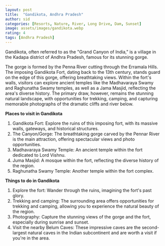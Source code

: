```yaml
---
layout: post
title:  "Gandikota, Andhra Pradesh"
author: sid
categories: [Resorts, Nature, River, Long Drive, Dam, Sunset]
image: assets/images/gandikota.webp
rating: 4
tags: [Andhra Pradesh]
---
```

Gandikota, often referred to as the "Grand Canyon of India," is a village in the Kadapa district of Andhra Pradesh, famous for its stunning gorge.

The gorge is formed by the Penna River cutting through the Erramala Hills. The imposing Gandikota Fort, dating back to the 13th century, stands guard on the edge of this gorge, offering breathtaking views. Within the fort's walls, visitors can explore ancient temples like the Madhavaraya Swamy and Raghunatha Swamy temples, as well as a Jama Masjid, reflecting the area's diverse history. The primary draw, however, remains the stunning natural landscape, with opportunities for trekking, camping, and capturing memorable photographs of the dramatic cliffs and river below.

**Places to visit in Gandikota**
1. Gandikota Fort: Explore the ruins of this imposing fort, with its massive walls, gateways, and historical structures.
2. The Canyon/Gorge: The breathtaking gorge carved by the Pennar River is the main attraction, offering spectacular views and photo opportunities.
3. Madhavaraya Swamy Temple: An ancient temple within the fort dedicated to Lord Vishnu.
4. Juma Masjid: A mosque within the fort, reflecting the diverse history of the region.
5. Raghunatha Swamy Temple: Another temple within the fort complex.

**Things to do in Gandikota**
1. Explore the fort: Wander through the ruins, imagining the fort's past glory.
2. Trekking and camping: The surrounding area offers opportunities for trekking and camping, allowing you to experience the natural beauty of the region.
3. Photography: Capture the stunning views of the gorge and the fort, especially during sunrise and sunset.
4. Visit the nearby Belum Caves: These impressive caves are the second-largest natural caves in the Indian subcontinent and are worth a visit if you're in the area.


<div class="pa-carousel-widget" style="width:100%; height:480px; display:none;"
  data-link="https://www.trawell.in/andhra/gandikota/places-to-visit-things-to-do"
  data-title="Gandikota, Andhra Pradesh"
  data-description="Gandikota, often referred to as the Grand Canyon of India, is a village in the Kadapa district of Andhra Pradesh, famous for its stunning gorge."
  data-delay="3">
  <object data="https://lh3.googleusercontent.com/pw/AP1GczMUk7hOws4cWvKjOlMnaPR5t-dufRbEvJhqsIPiUFGvVoKk9SjX356tRtofe5Q74AeFqb_dso3wxTI077h19rPcJMWuMGeHiuO2LkS913CYPj4ft5Ub=w960-rw-h720"></object>
  <object data="https://lh3.googleusercontent.com/pw/AP1GczNgNPVm-0uuuCo54ILEiaB6grq93k8rfJxiSxuqFqt0M9d5y-RbdMgRtuQTX96bo8ymK7AEr7yaAvuI0LC-xbAvSBH-9AuUHz0cRYLHhYp3xMf0JhBC=w960-rw-h720"></object>
  <object data="https://lh3.googleusercontent.com/pw/AP1GczPOZmbH0OgPQ7NhCVgNNsxRIk2WBXL8CawW7C_AOKFvH7qqL5MZV1KqX5XR244_ODuWG4s5scSUnr89UVwAajUfbt4VHAGM5QcLdJPfeAhmQ0fqwnPf=w960-rw-h720"></object>
  <object data="https://lh3.googleusercontent.com/pw/AP1GczOg5iZkPcT3QIwHVRZdJ0jBa2Etehi7AdjD3x2T354z606BMvCNXYbfwWdf1nyc66NRVGN1dbuqh84KfyifaUI-1C2BC8ZTrUvnCo5a8qR5hvYlTXdX=w960-rw-h720"></object>
  <object data="https://lh3.googleusercontent.com/pw/AP1GczO38Y8XTW7uEYTUUbNyI68mw0IB265NXq0uvawbvQ28cJjoU8bV2t52Ar2pl5ovKI28pwEK-qPoppHuOyYGSAAG4eAla26PMRN6-RasKTNPk1jgxMxI=w960-rw-h720"></object>
  <object data="https://lh3.googleusercontent.com/pw/AP1GczPvmkeRHqWSb5DL6iBUIeFmBglEG2T0lA_7usKfhhkCeMcUEtiKQCN_iN82pJS_lxyN6tobPdK0AYZGl1xfeFEaag-_LWEyLTmjUwWvV-P_JxpIfvwJ=w960-rw-h720"></object>
  <object data="https://lh3.googleusercontent.com/pw/AP1GczOs5ZALR0ckamiQfU2MCRAOXz-ykUD4-0V_Wt2r_AUMgWa4L9vk3Q70u6qqxc0q2J6I49zckSkabug0DQ_XjibrjXMurhNXQrIWJ88gbhbdolLty3Ew=w960-rw-h720"></object>
  <object data="https://lh3.googleusercontent.com/pw/AP1GczOasZLl1Xa51Jk4q78eMY-9QG6QzxVPywDuItWU_wpAFiGK9MnK98bDZTE4p1djZlR_en3mYw_oxGdiWFo4vJ8B1hO_72dVWIAMOOfs2SWvYZ42cvX0=w960-rw-h720"></object>
  <object data="https://lh3.googleusercontent.com/pw/AP1GczOYRBvKR6SxLC416TFEm8yjTgBPvFaI6md2RysOLV7ZAtqfqpn3krp2ZUDCAYdXq7-rhKNIi90LmpOGQHxGD2i7MqtQNvHIqRFBs8POjh1Ld3u8cCqH=w960-rw-h720"></object>
  <object data="https://lh3.googleusercontent.com/pw/AP1GczM3te05zuHNUoc8w4fJH2IBzlCyBWiyw26Sv1JqQUKSMlen3eCmGl63TbvD4s3UHZT45ROwl2vh7mq_aKsrizZXRkCMX-9GpPQCFgjbntJp_qt6dbOs=w960-rw-h720"></object>
  <object data="https://lh3.googleusercontent.com/pw/AP1GczOhNfzqahgCVroGfaKL8kPsmYJiZxm5LcDePomdynkUPUFaa9mTRQoBIR3jPbyFbr2wrUrSAx9d1HuzM6lu10AJCipPvPt9U1M28w-iEX43hMUc969k=w960-rw-h720"></object>
  <object data="https://lh3.googleusercontent.com/pw/AP1GczMPvzJOrn1aU99v2ttT5knHp9se8nfsS1o9r1QWGdSI_0Hk8fbhsaBqMyAnwjdNJDm7VdYXE0l6DyxW9kLXnC2pXwbjAL1Jb8nmj64Fq5_1SkagdtMy=w960-rw-h720"></object>
  <object data="https://lh3.googleusercontent.com/pw/AP1GczPpU3EheMKDqB26U3eqfgxYTZ2uV4efbBMLxIuD4Lviju-PVPhYchSsHphQTqCHjPVqurrugJO8rXEMs69d3qYLHRLrnA6tQ5ZdL4NSoxv8LWuryWiZ=w960-rw-h720"></object>
  <object data="https://lh3.googleusercontent.com/pw/AP1GczMsCs-7kpC7UZFe5I_v2fgRSA0rDk7_DOpw4-HLe4LrW1YTy2RG6cVCvGrmHh3UI-EfoEIWH4LhLFm4H82SY_RWV3ik4WZCCync2Pvhklm4cHItBX7l=w960-rw-h720"></object>
  <object data="https://lh3.googleusercontent.com/pw/AP1GczMdjUoqWQwSeSk-EEvps3GCYxgAQRDOYBVm6gJ9ds2q_sCRYQwmy9YFjASg2ydzgZ4ys1FodH48XrqgOopWJvgFOA4Jcqk-WVuJG000nfGe6TJvUFwT=w960-rw-h720"></object>
  <object data="https://lh3.googleusercontent.com/pw/AP1GczOz4Od-UgBCqdRgAXs6ZYNZL6eXFAd3H8NXdtzywFia107lhAyGjqRuEtjULR1ytkA59p6RxylkOG0lGE6-3yW5SRf-ybd723VUVtI3ct24tujZ8fVI=w960-rw-h720"></object>
  <object data="https://lh3.googleusercontent.com/pw/AP1GczNBFab54ydUwnGgGC_zO-Z-WfU1DiyusUPVOAqLeXaLn5aFiDvXVOsDjRmgdZoWwz0ZzKnTNxkcvlA8kpAvmlXMA1bklTl6ZLKjYSjfqPlGXI771dMv=w960-rw-h720"></object>
  <object data="https://lh3.googleusercontent.com/pw/AP1GczN_9bMd59UzpybT5XQlf5R0z_OyVtpMwFFXKjPjlZhRUoGyNptLaBbgBIdSFZC6Yk2DnCemBCZw1uH7YPMLiVC1-pW1jnw1nV2eUTSosgnYApEJpCnl=w960-rw-h720"></object>
  <object data="https://lh3.googleusercontent.com/pw/AP1GczNhAhB2lHjws8oHPuAl00UWMVsecjcuu3OP2ol1EnFFqEjMm04LkxrO6eq78r24k7r4xZEpLDNywTYDrzyEtZ4JFGudD4SGym1ioIPU1LV6z8eWjz19=w960-rw-h720"></object>
  <object data="https://lh3.googleusercontent.com/pw/AP1GczPLRcd3J9U9ZLGuSwNQrhIweyVzLYjatGV30pOnzROUMYhnZG3RH1sVq8AImxkLc6x944K3K8wiR7cxieiKe51-QCH4Ul1hJdRG4pCPV02KVOwMr3Tw=w960-rw-h720"></object>
  <object data="https://lh3.googleusercontent.com/pw/AP1GczMTgx6egLuJ1EoquRyM8BKpeQvXH9AlwDVXooY0dZRRjevEJ62nGFXKD6KKPBGakvOHe92FqRo8bI3Ev5aMu3D87gb4SfeXa9lqqRtGHCYX4_x28fTP=w960-rw-h720"></object>
  <object data="https://lh3.googleusercontent.com/pw/AP1GczPPzMhpLtb5rvSCjUONvHbDQrAsB1VfkSiNsfTp3euBWJnOHezYWGrfpjWsIKO8iqGpHii_pqhFgsFThZQ2uU1QvlHImVvhR5lwKVFbyAd3bU6KVbqu=w960-rw-h720"></object>
  <object data="https://lh3.googleusercontent.com/pw/AP1GczNs9KAh2pTM_mONOydpuF4U4xtKEm6w5BrJCP4nT2H8_J0FQ_Q-DrNsr0wlYMcAvukrkgtfwp0Zxh4CbYDj_ngB2OftshL9j1gSdHhM4_G9EU2GNmPX=w960-rw-h720"></object>
  <object data="https://lh3.googleusercontent.com/pw/AP1GczPVWOLCOox0OfQ_8JhczysNU-g4CRO_1dVx8i6H4yTJZsbvPs7fccLUuvYpBrgHchpns6lPUxmBHY3p3LkTWxxK2PZFFaj5bgmnLBKRadeDDtuOelNM=w960-rw-h720"></object>
  <object data="https://lh3.googleusercontent.com/pw/AP1GczO2Otltrk_T_Q3Zc9iwdgZP552lbUxMa4722w32OUf-vfvoqgVFaHktkbS4qbyMRfhqXeFcYkqzOKOd9bUoLCWMLZcH1j_HyYjOPusvGbO278MfEN2J=w960-rw-h720"></object>
  <object data="https://lh3.googleusercontent.com/pw/AP1GczNfk2ahhoz_xoh9TlrlHwToPYVaZ_EtTGN45fgBBbgW_f_chJd-G6NUqqs5H-72aV89WJy2-OapNlwAGjfkN3Y53rch5lLQsYAe7DHSJtq2dhqPe9he=w960-rw-h720"></object>
  <object data="https://lh3.googleusercontent.com/pw/AP1GczN-EVe-l9oD96FIa_8BnaxOkCPbr_SVzXGffmOdV7zPhR8iUn1IuBuvhOux9SEl-IVQX9rgC6wfgAcETgSB8y1dwLV5M53jRwPQPrjH5if6LRQgsb42=w960-rw-h720"></object>
  <object data="https://lh3.googleusercontent.com/pw/AP1GczNXyn9hMBbd_J5dNmgqkGW2F7L0MNLRdn8mYFJX3KA33g4Px0wIX2DvY1KYCMNcAtC2KorE3ioaiXOyVZ82qlTpbHaWH-uQAGCuXFbpBF9RuD9ojIqL=w960-rw-h720"></object>
  <object data="https://lh3.googleusercontent.com/pw/AP1GczMNRrjVXgttcHpPOhYL8ZRWOKNVMqjK_r4Q8P-DtSHg0RP4l8kqgEotC-26ZyZUqai7GRwq0ZRUQVOsWAkxx1FmwfGmflpRu9mYai8rT54Lsf_bXQ8w=w960-rw-h720"></object>
  <object data="https://lh3.googleusercontent.com/pw/AP1GczNofa0K73Via3FNIFAtbESYBVJ0pV_wFfzPK2Wd1UTGhtu1sLjG90hR2fwoGBmynENlpjhg3Lminng4ge7z_vpG45aurEkOuuLaq45XkDGis99AXUC7=w960-rw-h720"></object>
  <object data="https://lh3.googleusercontent.com/pw/AP1GczMTH8S9pTizNRtboTSbG4uqQ9cbyrvoy4X8gfxoUWXOQCySi7Oi6gDgkYW6fcR2ywX2BQLBP3aiTyLm9B5YStmRqsDo6BU8pKXFwYBbxuYtj55X6DRS=w960-rw-h720"></object>
  <object data="https://lh3.googleusercontent.com/pw/AP1GczMoyLAqvRzar2RukBQcJFnBmVc-ZeP36uEEE9tgL1BOiSyLhd41txU1TpZT71thk1oc2ATQrAjv4yqGDPOvvrEuxAQtKeFWI8tCwDXqQLfM2h24YhN0=w960-rw-h720"></object>
  <object data="https://lh3.googleusercontent.com/pw/AP1GczNKQnK38b6svUIVybL6VmyI7tyzP3m00VYbR419zZ8Hmg8p8Oh65MqKHckwkwsIYTLKr7xlOqj6Had2e3yNjP1x37SfdXv-Wtx4AX5xzt2srzC0bo79=w960-rw-h720"></object>
  <object data="https://lh3.googleusercontent.com/pw/AP1GczPBlHVFEFij2JbFEwJNBzgi8SpIgeEG5Q85eP8hSctgK-AJHSQPpDWliGvh4_VzScbZ5sBFiP9Pf6P2pefrtxglZ5L_Jn8uQtL6afmIfFM7QOt4zWJk=w960-rw-h720"></object>
  <object data="https://lh3.googleusercontent.com/pw/AP1GczNJfwtkiW0-iTetaAqhdYPwAfE2Uabj1FmN_mqAmcbjJVmw61nhfbV4zlv6_HSOMIC3YNrGTTGFLm30eo5iUK8vNA6H9Ud92AmO8FL3w9uU0qaSuwna=w960-rw-h720"></object>
</div>
